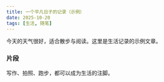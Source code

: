 ```yaml
---
title: 一个平凡日子的记录（示例）
date: 2025-10-20
tags: [生活, 随笔]
---
```


今天的天气很好，适合散步与阅读。这里是生活记录的示例文章。

### 片段

写作、拍照、跑步，都可以成为生活的注脚。


